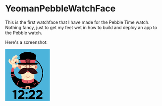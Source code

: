# YeomanPebbleWatchFace

This is the first watchface that I have made for the Pebble Time watch.  Nothing fancy, just to get my feet wet in how to build and deploy an app to the Pebble watch.

Here's a screenshot:

![Alt text](/Screenshot.png?raw=true "Screenshot")

